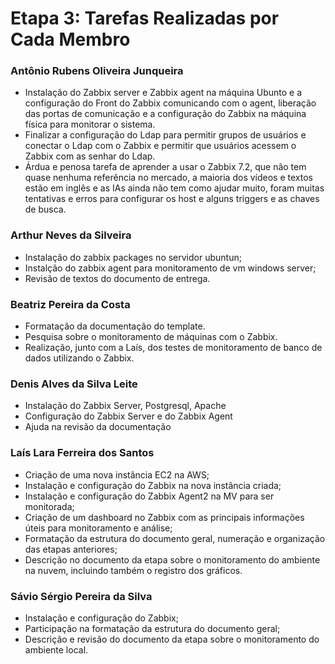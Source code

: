 # Etapa 3: Tarefas Realizadas por Cada Membro

### Antônio Rubens Oliveira Junqueira
- Instalação do Zabbix server e Zabbix agent na máquina Ubunto e a configuração do Front do Zabbix comunicando com o agent, liberação das portas de comunicação e a configuração do Zabbix na máquina física para monitorar o sistema.
- Finalizar a configuração do Ldap para permitir grupos de usuários e conectar o Ldap com o Zabbix e permitir que usuários acessem o Zabbix com as senhar do Ldap.
- Árdua e penosa tarefa de aprender a usar o Zabbix 7.2, que não tem quase nenhuma referência no mercado, a maioria dos vídeos e textos estão em inglês e as IAs ainda não tem como ajudar muito, foram muitas tentativas e erros para configurar os host e alguns triggers e as chaves de busca. 

### Arthur Neves da Silveira
- Instalação do zabbix packages no servidor ubuntun;
- Instalção do zabbix agent para monitoramento de vm windows server;
- Revisão de textos do documento de entrega.

### Beatriz Pereira da Costa
- Formatação da documentação do template.
- Pesquisa sobre o monitoramento de máquinas com o Zabbix.
- Realização, junto com a Laís, dos testes de monitoramento de banco de dados utilizando o Zabbix.

### Denis Alves da Silva Leite
- Instalação do Zabbix Server, Postgresql, Apache
- Configuração do Zabbix Server e do Zabbix Agent
- Ajuda na revisão da documentação

### Laís Lara Ferreira dos Santos
- Criação de uma nova instância EC2 na AWS;
- Instalação e configuração do Zabbix na nova instância criada;
- Instalação e configuração do Zabbix Agent2 na MV para ser monitorada;
- Criação de um dashboard no Zabbix com as principais informações úteis para monitoramento e análise;
- Formatação da estrutura do documento geral, numeração e organização das etapas anteriores;
- Descrição no documento da etapa sobre o monitoramento do ambiente na nuvem, incluindo também o registro dos gráficos.

### Sávio Sérgio Pereira da Silva
- Instalação e configuração do Zabbix;
- Participação na formatação da estrutura do documento geral;
- Descrição e revisão do documento da etapa sobre o monitoramento do ambiente local.

